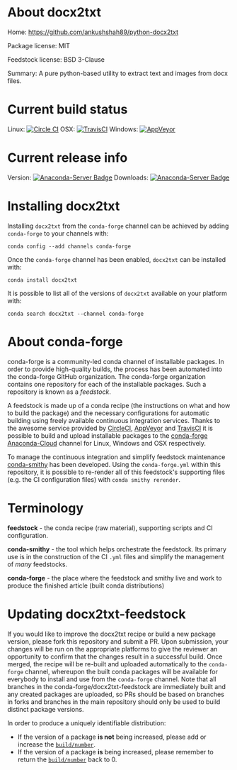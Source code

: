 About docx2txt
==============

Home: https://github.com/ankushshah89/python-docx2txt

Package license: MIT

Feedstock license: BSD 3-Clause

Summary: A pure python-based utility to extract text and images from docx files.



Current build status
====================

Linux: [![Circle CI](https://circleci.com/gh/conda-forge/docx2txt-feedstock.svg?style=shield)](https://circleci.com/gh/conda-forge/docx2txt-feedstock)
OSX: [![TravisCI](https://travis-ci.org/conda-forge/docx2txt-feedstock.svg?branch=master)](https://travis-ci.org/conda-forge/docx2txt-feedstock)
Windows: [![AppVeyor](https://ci.appveyor.com/api/projects/status/github/conda-forge/docx2txt-feedstock?svg=True)](https://ci.appveyor.com/project/conda-forge/docx2txt-feedstock/branch/master)

Current release info
====================
Version: [![Anaconda-Server Badge](https://anaconda.org/conda-forge/docx2txt/badges/version.svg)](https://anaconda.org/conda-forge/docx2txt)
Downloads: [![Anaconda-Server Badge](https://anaconda.org/conda-forge/docx2txt/badges/downloads.svg)](https://anaconda.org/conda-forge/docx2txt)

Installing docx2txt
===================

Installing `docx2txt` from the `conda-forge` channel can be achieved by adding `conda-forge` to your channels with:

```
conda config --add channels conda-forge
```

Once the `conda-forge` channel has been enabled, `docx2txt` can be installed with:

```
conda install docx2txt
```

It is possible to list all of the versions of `docx2txt` available on your platform with:

```
conda search docx2txt --channel conda-forge
```


About conda-forge
=================

conda-forge is a community-led conda channel of installable packages.
In order to provide high-quality builds, the process has been automated into the
conda-forge GitHub organization. The conda-forge organization contains one repository
for each of the installable packages. Such a repository is known as a *feedstock*.

A feedstock is made up of a conda recipe (the instructions on what and how to build
the package) and the necessary configurations for automatic building using freely
available continuous integration services. Thanks to the awesome service provided by
[CircleCI](https://circleci.com/), [AppVeyor](http://www.appveyor.com/)
and [TravisCI](https://travis-ci.org/) it is possible to build and upload installable
packages to the [conda-forge](https://anaconda.org/conda-forge)
[Anaconda-Cloud](http://docs.anaconda.org/) channel for Linux, Windows and OSX respectively.

To manage the continuous integration and simplify feedstock maintenance
[conda-smithy](http://github.com/conda-forge/conda-smithy) has been developed.
Using the ``conda-forge.yml`` within this repository, it is possible to re-render all of
this feedstock's supporting files (e.g. the CI configuration files) with ``conda smithy rerender``.


Terminology
===========

**feedstock** - the conda recipe (raw material), supporting scripts and CI configuration.

**conda-smithy** - the tool which helps orchestrate the feedstock.
                   Its primary use is in the construction of the CI ``.yml`` files
                   and simplify the management of *many* feedstocks.

**conda-forge** - the place where the feedstock and smithy live and work to
                  produce the finished article (built conda distributions)


Updating docx2txt-feedstock
===========================

If you would like to improve the docx2txt recipe or build a new
package version, please fork this repository and submit a PR. Upon submission,
your changes will be run on the appropriate platforms to give the reviewer an
opportunity to confirm that the changes result in a successful build. Once
merged, the recipe will be re-built and uploaded automatically to the
`conda-forge` channel, whereupon the built conda packages will be available for
everybody to install and use from the `conda-forge` channel.
Note that all branches in the conda-forge/docx2txt-feedstock are
immediately built and any created packages are uploaded, so PRs should be based
on branches in forks and branches in the main repository should only be used to
build distinct package versions.

In order to produce a uniquely identifiable distribution:
 * If the version of a package **is not** being increased, please add or increase
   the [``build/number``](http://conda.pydata.org/docs/building/meta-yaml.html#build-number-and-string).
 * If the version of a package **is** being increased, please remember to return
   the [``build/number``](http://conda.pydata.org/docs/building/meta-yaml.html#build-number-and-string)
   back to 0.
